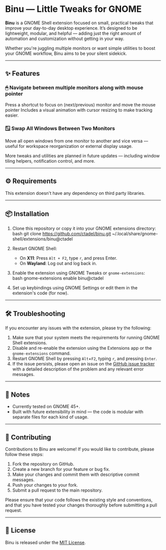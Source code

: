 # Binu — Little Tweaks for GNOME

**Binu** is a GNOME Shell extension focused on small, practical tweaks that improve your day-to-day desktop experience. It’s designed to be lightweight, modular, and helpful — adding just the right amount of automation and customization without getting in your way.

Whether you're juggling multiple monitors or want simple utilities to boost your GNOME workflow, Binu aims to be your silent sidekick.

---

## ✨ Features

### 🖱 Navigate between multiple monitors along with mouse pointer
Press a shortcut to focus on (next/previous) monitor and move the mouse pointer
Includes a visual animation with cursor resizing to make tracking easier.

### 🪟 Swap All Windows Between Two Monitors  
Move all open windows from one monitor to another and vice versa — useful for workspace reorganization or external display usage.

More tweaks and utilities are planned in future updates — including window tiling helpers, notification control, and more.

---

## ⚙️ Requirements
This extension doesn't have any dependency on third party libraries.

---

## 📦 Installation

1. Clone this repository or copy it into your GNOME extensions directory:  
   bash
   git clone https://github.com/ctadel/binu.git ~/.local/share/gnome-shell/extensions/binu@ctadel

2. Restart GNOME Shell:  
   - On **X11**: Press `Alt + F2`, type `r`, and press Enter.  
   - On **Wayland**: Log out and log back in.

3. Enable the extension using GNOME Tweaks or `gnome-extensions`:  
   bash
   gnome-extensions enable binu@ctadel

4. Set up keybindings using GNOME Settings or edit them in the extension's code (for now).

---

## 🛠️ Troubleshooting

If you encounter any issues with the extension, please try the following:

1. Make sure that your system meets the requirements for running GNOME Shell extensions.
2. Disable and re-enable the extension using the Extensions app or the `gnome-extensions` command.
3. Restart GNOME Shell by pressing `Alt`+`F2`, typing `r`, and pressing `Enter`.
4. If the issue persists, please open an issue on the [GitHub issue tracker](https://github.com/ctadel/binu/issues) with a detailed description of the problem and any relevant error messages.

---

## 📌 Notes

- Currently tested on GNOME 45+.
- Built with future extensibility in mind — the code is modular with separate files for each kind of usage.

---

## 🤝 Contributing

Contributions to Binu are welcome! If you would like to contribute, please follow these steps:

1. Fork the repository on GitHub.
2. Create a new branch for your feature or bug fix.
3. Make your changes and commit them with descriptive commit messages.
4. Push your changes to your fork.
5. Submit a pull request to the main repository.

Please ensure that your code follows the existing style and conventions, and that you have tested your changes thoroughly before submitting a pull request.

---

## 📝 License

Binu is released under the [MIT License](LICENSE).
